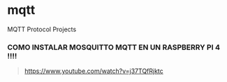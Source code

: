 # mqtt
MQTT Protocol Projects

### COMO INSTALAR MOSQUITTO MQTT EN UN RASPBERRY PI 4 !!!!
> https://www.youtube.com/watch?v=j37TQfRjktc
